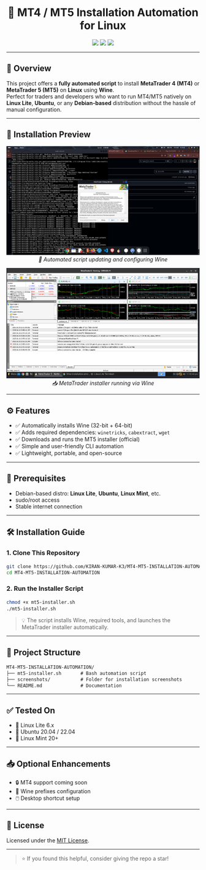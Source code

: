 <h1 align="center">🚀 MT4 / MT5 Installation Automation for Linux</h1>

<p align="center">
  <img src="https://img.shields.io/badge/Linux-Supported-green?style=for-the-badge&logo=linux">
  <img src="https://img.shields.io/badge/Wine-Automated-blue?style=for-the-badge&logo=wine">
  <img src="https://img.shields.io/github/license/KIRAN-KUMAR-K3/MT4-MT5-INSTALLATION-AUTOMATION?style=for-the-badge">
</p>

---

## 📌 Overview

This project offers a **fully automated script** to install **MetaTrader 4 (MT4)** or **MetaTrader 5 (MT5)** on **Linux** using **Wine**.  
Perfect for traders and developers who want to run MT4/MT5 natively on **Linux Lite**, **Ubuntu**, or any **Debian-based** distribution without the hassle of manual configuration.

---

## 📸 Installation Preview

<p align="center">
  <img src="Screenshorts/step1.png" alt="Script Start" width="700"/>
  <br/>
  <em>🔧 Automated script updating and configuring Wine</em>
</p>

<p align="center">
  <img src="Screenshorts/step2.png" alt="Installer Running" width="700"/>
  <br/>
  <em>📥 MetaTrader installer running via Wine</em>
</p>

---

## ⚙️ Features

- ✅ Automatically installs Wine (32-bit + 64-bit)
- ✅ Adds required dependencies: `winetricks`, `cabextract`, `wget`
- ✅ Downloads and runs the MT5 installer (official)
- ✅ Simple and user-friendly CLI automation
- ✅ Lightweight, portable, and open-source

---

## 🧰 Prerequisites

- Debian-based distro: **Linux Lite**, **Ubuntu**, **Linux Mint**, etc.
- sudo/root access
- Stable internet connection

---

## 🛠️ Installation Guide

### 1. Clone This Repository
```bash
git clone https://github.com/KIRAN-KUMAR-K3/MT4-MT5-INSTALLATION-AUTOMATION.git
cd MT4-MT5-INSTALLATION-AUTOMATION
````

### 2. Run the Installer Script

```bash
chmod +x mt5-installer.sh
./mt5-installer.sh
```

> 💡 The script installs Wine, required tools, and launches the MetaTrader installer automatically.

---

## 📂 Project Structure

```
MT4-MT5-INSTALLATION-AUTOMATION/
├── mt5-installer.sh       # Bash automation script
├── screenshots/           # Folder for installation screenshots
└── README.md              # Documentation
```

---

## ✅ Tested On

* 🐧 Linux Lite 6.x
* 🐧 Ubuntu 20.04 / 22.04
* 🐧 Linux Mint 20+

---

## 📥 Optional Enhancements

* 🔒 MT4 support coming soon
* 📁 Wine prefixes configuration
* 🖱️ Desktop shortcut setup

---

## 📄 License

Licensed under the [MIT License](LICENSE).

---

> ⭐️ If you found this helpful, consider giving the repo a star!

